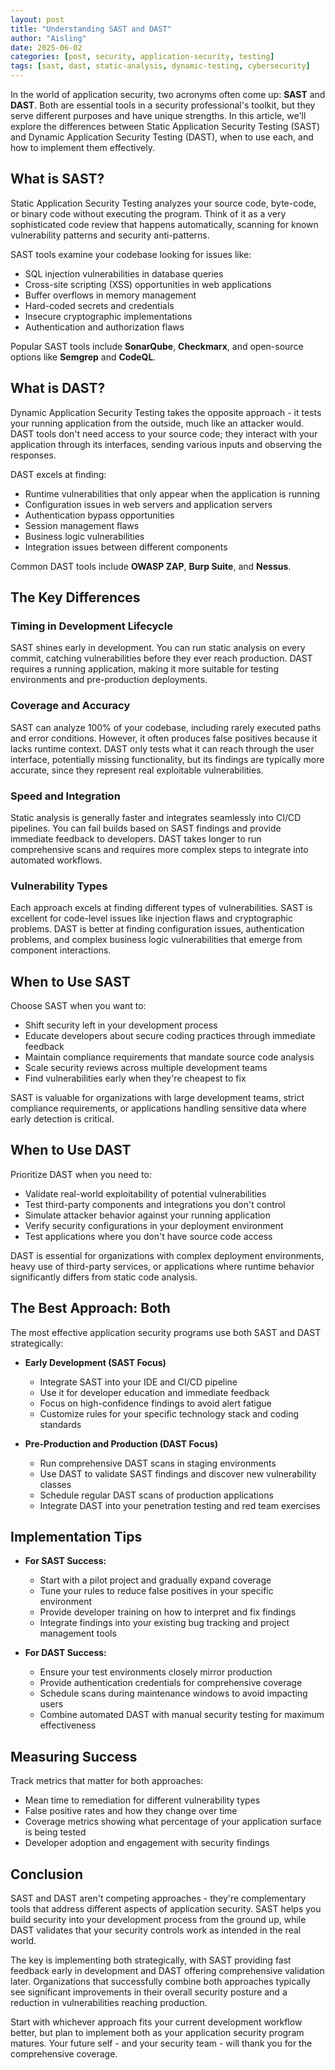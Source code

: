 ```yaml
---
layout: post
title: "Understanding SAST and DAST"
author: "Aisling"
date: 2025-06-02
categories: [post, security, application-security, testing]
tags: [sast, dast, static-analysis, dynamic-testing, cybersecurity]
---
```


In the world of application security, two acronyms often come up: **SAST** and **DAST**. Both are essential tools in a security professional's toolkit, but they serve different purposes and have unique strengths. In this article, we'll explore the differences between Static Application Security Testing (SAST) and Dynamic Application Security Testing (DAST), when to use each, and how to implement them effectively.

## What is SAST?

Static Application Security Testing analyzes your source code, byte-code, or binary code without executing the program. Think of it as a very sophisticated code review that happens automatically, scanning for known vulnerability patterns and security anti-patterns.

SAST tools examine your codebase looking for issues like:

* SQL injection vulnerabilities in database queries
* Cross-site scripting (XSS) opportunities in web applications
* Buffer overflows in memory management
* Hard-coded secrets and credentials
* Insecure cryptographic implementations
* Authentication and authorization flaws

Popular SAST tools include **SonarQube**, **Checkmarx**, and open-source options like **Semgrep** and **CodeQL**.

## What is DAST?

Dynamic Application Security Testing takes the opposite approach - it tests your running application from the outside, much like an attacker would. DAST tools don't need access to your source code; they interact with your application through its interfaces, sending various inputs and observing the responses.

DAST excels at finding:

* Runtime vulnerabilities that only appear when the application is running
* Configuration issues in web servers and application servers
* Authentication bypass opportunities
* Session management flaws
* Business logic vulnerabilities
* Integration issues between different components

Common DAST tools include **OWASP ZAP**, **Burp Suite**, and **Nessus**.

## The Key Differences

### Timing in Development Lifecycle

SAST shines early in development. You can run static analysis on every commit, catching vulnerabilities before they ever reach production. DAST requires a running application, making it more suitable for testing environments and pre-production deployments.

### Coverage and Accuracy

SAST can analyze 100% of your codebase, including rarely executed paths and error conditions. However, it often produces false positives because it lacks runtime context. DAST only tests what it can reach through the user interface, potentially missing functionality, but its findings are typically more accurate, since they represent real exploitable vulnerabilities.

### Speed and Integration

Static analysis is generally faster and integrates seamlessly into CI/CD pipelines. You can fail builds based on SAST findings and provide immediate feedback to developers. DAST takes longer to run comprehensive scans and requires more complex steps to integrate into automated workflows.

### Vulnerability Types

Each approach excels at finding different types of vulnerabilities. SAST is excellent for code-level issues like injection flaws and cryptographic problems. DAST is better at finding configuration issues, authentication problems, and complex business logic vulnerabilities that emerge from component interactions.

## When to Use SAST

Choose SAST when you want to:

* Shift security left in your development process
* Educate developers about secure coding practices through immediate feedback
* Maintain compliance requirements that mandate source code analysis
* Scale security reviews across multiple development teams
* Find vulnerabilities early when they're cheapest to fix

SAST is valuable for organizations with large development teams, strict compliance requirements, or applications handling sensitive data where early detection is critical.

## When to Use DAST

Prioritize DAST when you need to:

* Validate real-world exploitability of potential vulnerabilities
* Test third-party components and integrations you don't control
* Simulate attacker behavior against your running application
* Verify security configurations in your deployment environment
* Test applications where you don't have source code access

DAST is essential for organizations with complex deployment environments, heavy use of third-party services, or applications where runtime behavior significantly differs from static code analysis.

## The Best Approach: Both

The most effective application security programs use both SAST and DAST strategically:

* **Early Development (SAST Focus)**
  * Integrate SAST into your IDE and CI/CD pipeline
  * Use it for developer education and immediate feedback
  * Focus on high-confidence findings to avoid alert fatigue
  * Customize rules for your specific technology stack and coding standards

* **Pre-Production and Production (DAST Focus)**
  * Run comprehensive DAST scans in staging environments
  * Use DAST to validate SAST findings and discover new vulnerability classes
  * Schedule regular DAST scans of production applications
  * Integrate DAST into your penetration testing and red team exercises

## Implementation Tips

* **For SAST Success:**
  * Start with a pilot project and gradually expand coverage
  * Tune your rules to reduce false positives in your specific environment
  * Provide developer training on how to interpret and fix findings
  * Integrate findings into your existing bug tracking and project management tools

* **For DAST Success:**
  * Ensure your test environments closely mirror production
  * Provide authentication credentials for comprehensive coverage
  * Schedule scans during maintenance windows to avoid impacting users
  * Combine automated DAST with manual security testing for maximum effectiveness

## Measuring Success

Track metrics that matter for both approaches:

* Mean time to remediation for different vulnerability types
* False positive rates and how they change over time
* Coverage metrics showing what percentage of your application surface is being tested
* Developer adoption and engagement with security findings

## Conclusion

SAST and DAST aren't competing approaches - they're complementary tools that address different aspects of application security. SAST helps you build security into your development process from the ground up, while DAST validates that your security controls work as intended in the real world.

The key is implementing both strategically, with SAST providing fast feedback early in development and DAST offering comprehensive validation later. Organizations that successfully combine both approaches typically see significant improvements in their overall security posture and a reduction in vulnerabilities reaching production.

Start with whichever approach fits your current development workflow better, but plan to implement both as your application security program matures. Your future self - and your security team - will thank you for the comprehensive coverage.